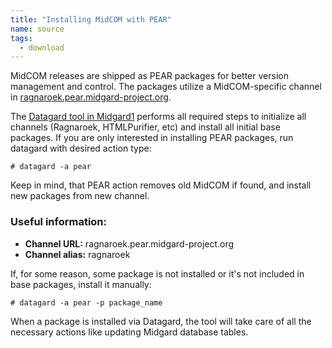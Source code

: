 ```yaml
---
title: "Installing MidCOM with PEAR"
name: source
tags:
  - download
---
```


MidCOM releases are shipped as PEAR packages for better version management and control. The packages utilize a MidCOM-specific channel in [ragnaroek.pear.midgard-project.org](http://ragnaroek.pear.midgard-project.org/).

The [Datagard tool in Midgard1](/midgard1/#datagard) performs all required steps to initialize all channels (Ragnaroek, HTMLPurifier, etc) and install all initial base packages. If you are only interested in installing PEAR packages, run datagard with desired action type:

    # datagard -a pear

Keep in mind, that PEAR action removes old MidCOM if found, and install new packages from new channel.

### Useful information:

*   **Channel URL:** ragnaroek.pear.midgard-project.org
*   **Channel alias:** ragnaroek

If, for some reason, some package is not installed or it's not included in base packages, install it manually:

    # datagard -a pear -p package_name

When a package is installed via Datagard, the tool will take care of all the necessary actions like updating Midgard database tables.
